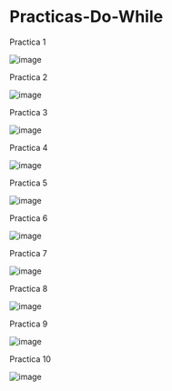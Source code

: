 # Practicas-Do-While

Practica 1

![image](https://github.com/GalerdonxD/Practicas-Do-While/assets/147341276/bbd09880-48e3-4a30-b857-ab90876aac6e)

Practica 2

![image](https://github.com/GalerdonxD/Practicas-Do-While/assets/147341276/45d6e3e3-fca8-4564-a24e-f31ce102d001)

Practica 3

![image](https://github.com/GalerdonxD/Practicas-Do-While/assets/147341276/292e6949-c9c1-45ff-9ce6-da26bc303742)

Practica 4

![image](https://github.com/GalerdonxD/Practicas-Do-While/assets/147341276/0f5ad2ef-4d1a-4fd2-bfe4-6fb6a7a23d4e)

Practica 5

![image](https://github.com/GalerdonxD/Practicas-Do-While/assets/147341276/db9d9b7b-aaa1-4269-893b-5794c42f90f5)

Practica 6

![image](https://github.com/GalerdonxD/Practicas-Do-While/assets/147341276/797ba366-87e9-4ad0-87c1-a603d97d5920)

Practica 7

![image](https://github.com/GalerdonxD/Practicas-Do-While/assets/147341276/29168f0b-2168-44db-8376-ab0c2bf36fe1)

Practica 8

![image](https://github.com/GalerdonxD/Practicas-Do-While/assets/147341276/43931e1f-4a07-4d22-97a9-746b92a9e435)

Practica 9

![image](https://github.com/GalerdonxD/Practicas-Do-While/assets/147341276/c561ff70-0c86-464b-a13b-6c59607e96fb)

Practica 10

![image](https://github.com/GalerdonxD/Practicas-Do-While/assets/147341276/dc263ab9-9087-4bf6-9c4c-a3c8c0014c3d)
